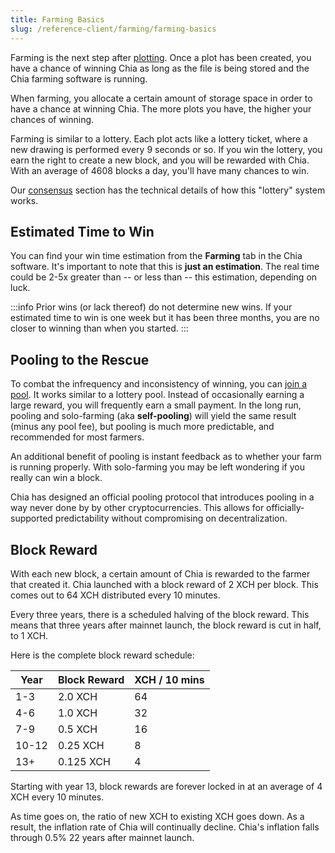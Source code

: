 ```yaml
---
title: Farming Basics
slug: /reference-client/farming/farming-basics
---
```


Farming is the next step after [plotting](/reference-client/plotting/plotting-basics). Once a plot has been created, you have a chance of winning Chia as long as the file is being stored and the Chia farming software is running.

When farming, you allocate a certain amount of storage space in order to have a chance at winning Chia. The more plots you have, the higher your chances of winning.

Farming is similar to a lottery. Each plot acts like a lottery ticket, where a new drawing is performed every 9 seconds or so. If you win the lottery, you earn the right to create a new block, and you will be rewarded with Chia. With an average of 4608 blocks a day, you'll have many chances to win.

Our [consensus](/chia-blockchain/consensus/consensus-intro) section has the technical details of how this "lottery" system works.

## Estimated Time to Win

You can find your win time estimation from the **Farming** tab in the Chia software. It's important to note that this is **just an estimation**. The real time could be 2-5x greater than -- or less than -- this estimation, depending on luck.

:::info
Prior wins (or lack thereof) do not determine new wins. If your estimated time to win is one week but it has been three months, you are no closer to winning than when you started.
:::

## Pooling to the Rescue

To combat the infrequency and inconsistency of winning, you can [join a pool](/reference-client/farming/pool-farming). It works similar to a lottery pool. Instead of occasionally earning a large reward, you will frequently earn a small payment. In the long run, pooling and solo-farming (aka **self-pooling**) will yield the same result (minus any pool fee), but pooling is much more predictable, and recommended for most farmers.

An additional benefit of pooling is instant feedback as to whether your farm is running properly. With solo-farming you may be left wondering if you really can win a block.

Chia has designed an official pooling protocol that introduces pooling in a way never done by by other cryptocurrencies. This allows for officially-supported predictability without compromising on decentralization.

## Block Reward

With each new block, a certain amount of Chia is rewarded to the farmer that created it. Chia launched with a block reward of 2 XCH per block. This comes out to 64 XCH distributed every 10 minutes.

Every three years, there is a scheduled halving of the block reward. This means that three years after mainnet launch, the block reward is cut in half, to 1 XCH.

Here is the complete block reward schedule:

| Year  | Block Reward | XCH / 10 mins |
| ----- | ------------ | ------------- |
| 1-3   | 2.0 XCH      | 64            |
| 4-6   | 1.0 XCH      | 32            |
| 7-9   | 0.5 XCH      | 16            |
| 10-12 | 0.25 XCH     | 8             |
| 13+   | 0.125 XCH    | 4             |

Starting with year 13, block rewards are forever locked in at an average of 4 XCH every 10 minutes.

As time goes on, the ratio of new XCH to existing XCH goes down. As a result, the inflation rate of Chia will continually decline. Chia's inflation falls through 0.5% 22 years after mainnet launch.
